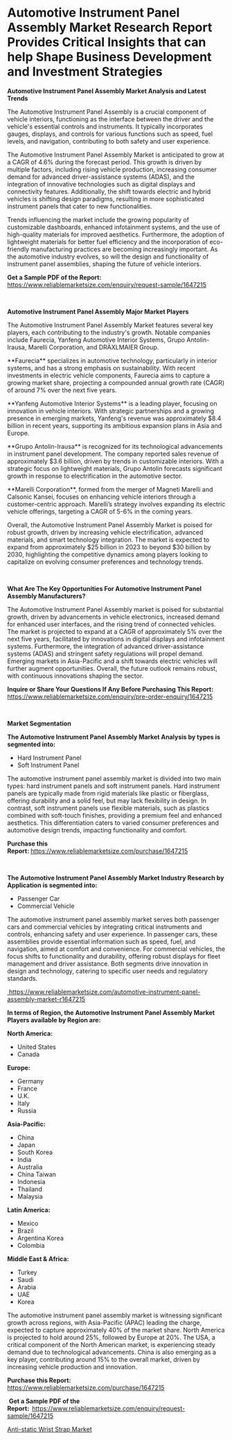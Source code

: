 <p><h1>Automotive Instrument Panel Assembly Market Research Report Provides Critical Insights that can help Shape Business Development and Investment Strategies</h1></p><p><strong>Automotive Instrument Panel Assembly Market Analysis and Latest Trends</strong></p>
<p><p>The Automotive Instrument Panel Assembly is a crucial component of vehicle interiors, functioning as the interface between the driver and the vehicle's essential controls and instruments. It typically incorporates gauges, displays, and controls for various functions such as speed, fuel levels, and navigation, contributing to both safety and user experience.</p><p>The Automotive Instrument Panel Assembly Market is anticipated to grow at a CAGR of 4.6% during the forecast period. This growth is driven by multiple factors, including rising vehicle production, increasing consumer demand for advanced driver-assistance systems (ADAS), and the integration of innovative technologies such as digital displays and connectivity features. Additionally, the shift towards electric and hybrid vehicles is shifting design paradigms, resulting in more sophisticated instrument panels that cater to new functionalities.</p><p>Trends influencing the market include the growing popularity of customizable dashboards, enhanced infotainment systems, and the use of high-quality materials for improved aesthetics. Furthermore, the adoption of lightweight materials for better fuel efficiency and the incorporation of eco-friendly manufacturing practices are becoming increasingly important. As the automotive industry evolves, so will the design and functionality of instrument panel assemblies, shaping the future of vehicle interiors.</p></p>
<p><strong>Get a Sample PDF of the Report:&nbsp;</strong> <a href="https://www.reliablemarketsize.com/enquiry/request-sample/1647215?utm_campaign=2889&utm_medium=2&utm_source=Github&utm_content=ia&utm_term=29032025&utm_id=automotive-instrument-panel-assembly">https://www.reliablemarketsize.com/enquiry/request-sample/1647215</a></p>
<p>&nbsp;</p>
<p><strong>Automotive Instrument Panel Assembly Major Market Players</strong></p>
<p><p>The Automotive Instrument Panel Assembly Market features several key players, each contributing to the industry's growth. Notable companies include Faurecia, Yanfeng Automotive Interior Systems, Grupo Antolin-Irausa, Marelli Corporation, and DRÄXLMAIER Group.</p><p>**Faurecia** specializes in automotive technology, particularly in interior systems, and has a strong emphasis on sustainability. With recent investments in electric vehicle components, Faurecia aims to capture a growing market share, projecting a compounded annual growth rate (CAGR) of around 7% over the next five years.</p><p>**Yanfeng Automotive Interior Systems** is a leading player, focusing on innovation in vehicle interiors. With strategic partnerships and a growing presence in emerging markets, Yanfeng's revenue was approximately $8.4 billion in recent years, supporting its ambitious expansion plans in Asia and Europe.</p><p>**Grupo Antolin-Irausa** is recognized for its technological advancements in instrument panel development. The company reported sales revenue of approximately $3.6 billion, driven by trends in customizable interiors. With a strategic focus on lightweight materials, Grupo Antolin forecasts significant growth in response to electrification in the automotive sector.</p><p>**Marelli Corporation**, formed from the merger of Magneti Marelli and Calsonic Kansei, focuses on enhancing vehicle interiors through a customer-centric approach. Marelli’s strategy involves expanding its electric vehicle offerings, targeting a CAGR of 5-6% in the coming years.</p><p>Overall, the Automotive Instrument Panel Assembly Market is poised for robust growth, driven by increasing vehicle electrification, advanced materials, and smart technology integration. The market is expected to expand from approximately $25 billion in 2023 to beyond $30 billion by 2030, highlighting the competitive dynamics among players looking to capitalize on evolving consumer preferences and technology trends.</p></p>
<p>&nbsp;</p>
<p><strong>What Are The Key Opportunities For Automotive Instrument Panel Assembly Manufacturers?</strong></p>
<p><p>The Automotive Instrument Panel Assembly market is poised for substantial growth, driven by advancements in vehicle electronics, increased demand for enhanced user interfaces, and the rising trend of connected vehicles. The market is projected to expand at a CAGR of approximately 5% over the next five years, facilitated by innovations in digital displays and infotainment systems. Furthermore, the integration of advanced driver-assistance systems (ADAS) and stringent safety regulations will propel demand. Emerging markets in Asia-Pacific and a shift towards electric vehicles will further augment opportunities. Overall, the future outlook remains robust, with continuous innovations shaping the sector.</p></p>
<p><strong>Inquire or Share Your Questions If Any Before Purchasing This Report:</strong> <a href="https://www.reliablemarketsize.com/enquiry/pre-order-enquiry/1647215?utm_campaign=2889&utm_medium=2&utm_source=Github&utm_content=ia&utm_term=29032025&utm_id=automotive-instrument-panel-assembly">https://www.reliablemarketsize.com/enquiry/pre-order-enquiry/1647215</a></p>
<p>&nbsp;</p>
<p><strong>Market Segmentation</strong></p>
<p><strong>The Automotive Instrument Panel Assembly Market Analysis by types is segmented into:</strong></p>
<p><ul><li>Hard Instrument Panel</li><li>Soft Instrument Panel</li></ul></p>
<p><p>The automotive instrument panel assembly market is divided into two main types: hard instrument panels and soft instrument panels. Hard instrument panels are typically made from rigid materials like plastic or fiberglass, offering durability and a solid feel, but may lack flexibility in design. In contrast, soft instrument panels use flexible materials, such as plastics combined with soft-touch finishes, providing a premium feel and enhanced aesthetics. This differentiation caters to varied consumer preferences and automotive design trends, impacting functionality and comfort.</p></p>
<p><strong>Purchase this Report:&nbsp;</strong><a href="https://www.reliablemarketsize.com/purchase/1647215?utm_campaign=2889&utm_medium=2&utm_source=Github&utm_content=ia&utm_term=29032025&utm_id=automotive-instrument-panel-assembly">https://www.reliablemarketsize.com/purchase/1647215</a></p>
<p>&nbsp;</p>
<p><strong>The Automotive Instrument Panel Assembly Market Industry Research by Application is segmented into:</strong></p>
<p><ul><li>Passenger Car</li><li>Commercial Vehicle</li></ul></p>
<p><p>The automotive instrument panel assembly market serves both passenger cars and commercial vehicles by integrating critical instruments and controls, enhancing safety and user experience. In passenger cars, these assemblies provide essential information such as speed, fuel, and navigation, aimed at comfort and convenience. For commercial vehicles, the focus shifts to functionality and durability, offering robust displays for fleet management and driver assistance. Both segments drive innovation in design and technology, catering to specific user needs and regulatory standards.</p></p>
<p><a href="https://www.reliablemarketsize.com/automotive-instrument-panel-assembly-market-r1647215?utm_campaign=2889&utm_medium=2&utm_source=Github&utm_content=ia&utm_term=29032025&utm_id=automotive-instrument-panel-assembly">&nbsp;https://www.reliablemarketsize.com/automotive-instrument-panel-assembly-market-r1647215</a></p>
<p><strong>In terms of Region, the Automotive Instrument Panel Assembly Market Players available by Region are:</strong></p>
<p>
    <p> <strong> North America: </strong>
        <ul>
            <li>United States</li>
            <li>Canada</li>
        </ul>
        </p> 
    <p> <strong> Europe: </strong>
        <ul>
            <li>Germany</li>
            <li>France</li>
            <li>U.K.</li>
            <li>Italy</li>
            <li>Russia</li>
        </ul>
        </p> 
    <p> <strong> Asia-Pacific: </strong>
        <ul>
            <li>China</li>
            <li>Japan</li>
            <li>South Korea</li>
            <li>India</li>
            <li>Australia</li>
            <li>China Taiwan</li>
            <li>Indonesia</li>
            <li>Thailand</li>
            <li>Malaysia</li>
        </ul>
        </p> 
    <p> <strong> Latin America: </strong>
        <ul>
            <li>Mexico</li>
            <li>Brazil</li>
            <li>Argentina Korea</li>
            <li>Colombia</li>
        </ul>
        </p> 
    <p> <strong> Middle East & Africa: </strong>
        <ul>
            <li>Turkey</li>
            <li>Saudi</li>
            <li>Arabia</li>
            <li>UAE</li>
            <li>Korea</li>
        </ul>
    </p>
    </p>
<p><p>The automotive instrument panel assembly market is witnessing significant growth across regions, with Asia-Pacific (APAC) leading the charge, expected to capture approximately 40% of the market share. North America is projected to hold around 25%, followed by Europe at 20%. The USA, a critical component of the North American market, is experiencing steady demand due to technological advancements. China is also emerging as a key player, contributing around 15% to the overall market, driven by increasing vehicle production and innovation.</p></p>
<p><strong>Purchase this Report: </strong><a href="https://www.reliablemarketsize.com/purchase/1647215?utm_campaign=2889&utm_medium=2&utm_source=Github&utm_content=ia&utm_term=29032025&utm_id=automotive-instrument-panel-assembly">https://www.reliablemarketsize.com/purchase/1647215</a></p>
<p>&nbsp;<strong>Get a Sample PDF of the Report:&nbsp;&nbsp;</strong><a href="https://www.reliablemarketsize.com/enquiry/request-sample/1647215?utm_campaign=2889&utm_medium=2&utm_source=Github&utm_content=ia&utm_term=29032025&utm_id=automotive-instrument-panel-assembly">https://www.reliablemarketsize.com/enquiry/request-sample/1647215</a></p>
<p><strong></strong></p>
<p><p><a href="https://github.com/abedlagagica4/Market-Research-Report-List-1/blob/main/anti-static-wrist-strap-market.md?utm_campaign=2889&utm_medium=2&utm_source=Github&utm_content=ia&utm_term=29032025&utm_id=automotive-instrument-panel-assembly">Anti-static Wrist Strap Market</a></p></p>